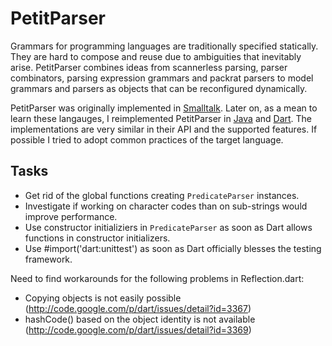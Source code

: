 PetitParser
===========

Grammars for programming languages are traditionally specified statically. They are hard to compose and reuse due to ambiguities that inevitably arise. PetitParser combines ideas from scannerless parsing, parser combinators, parsing expression grammars and packrat parsers to model grammars and parsers as objects that can be reconfigured dynamically.

PetitParser was originally implemented in [Smalltalk](http://scg.unibe.ch/research/helvetia/petitparser). Later on, as a mean to learn these langauges, I reimplemented PetitParser in [Java](https://github.com/renggli/PetitParserJava) and [Dart](https://github.com/renggli/PetitParserDart). The implementations are very similar in their API and the supported features. If possible I tried to adopt common practices of the target language.

Tasks
-----

* Get rid of the global functions creating `PredicateParser` instances.
* Investigate if working on character codes than on sub-strings would improve performance.
* Use constructor initializiers in `PredicateParser` as soon as Dart allows functions in constructor initializers.
* Use #import('dart:unittest') as soon as Dart officially blesses the testing framework.

Need to find workarounds for the following problems in Reflection.dart:

* Copying objects is not easily possible (http://code.google.com/p/dart/issues/detail?id=3367)
* hashCode() based on the object identity is not available (http://code.google.com/p/dart/issues/detail?id=3369)